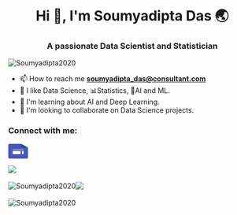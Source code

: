 <h1 align="center">Hi 👋, I'm Soumyadipta Das 🌏 </h1>
<h3 align="center">A passionate Data Scientist and Statistician </h3>
 
<p align="left"> <img src="https://komarev.com/ghpvc/?username=Soumyadipta2020&label=Profile%20views&color=0e75b6&style=flat" alt="Soumyadipta2020" /> </p>

- 📫 How to reach me **soumyadipta_das@consultant.com**
- 👀 I like Data Science, 📊Statistics, 🤖AI and ML.
- 🌱 I'm learning about AI and Deep Learning.
- 🤝 I'm looking to collaborate on Data Science projects.

<h3 align="left">Connect with me:</h3>
<p align="left">
<a href="https://sites.google.com/view/soumyadipta-das" target="blank"><img align="center" src="Google_Sites_2020_Logo.svg" alt="samrit2442" height="30" width="40" /></a>
</p>

![](http://github-profile-summary-cards.vercel.app/api/cards/profile-details?username=Soumyadipta2020)

<p><img align="left" src="https://github-readme-stats.vercel.app/api/top-langs?username=Soumyadipta2020&show_icons=true&locale=en&layout=compact" alt="Soumyadipta2020" /></p>

![](http://github-profile-summary-cards.vercel.app/api/cards/stats?username=Soumyadipta2020)

<p><img align="center" src="https://github-readme-streak-stats.herokuapp.com/?user=Soumyadipta2020&" alt="Soumyadipta2020" /></p>
